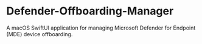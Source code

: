 # Defender-Offboarding-Manager
A macOS SwiftUI application for managing Microsoft Defender for Endpoint (MDE) device offboarding.
